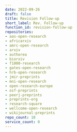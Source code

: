 ```yaml
---
date: 2022-09-26
draft: false
title: Revision Follow-up
short_label: Rev. Follow-up
function_id: revision-follow-up
repositories:
- aas-open-research
- africarxiv
- amrc-open-research
- arxiv
- authorea
- biorxiv
- f1000-research
- gates-open-research
- hrb-open-research
- jmir-preprints
- mni-open-research
- open-research-europe
- osf-preprints
- peerj-preprints
- preprints-org
- research-square
- wellcome-open-research
- wikijournal-preprints
repo_count: 18
service_count: 0
---
```



